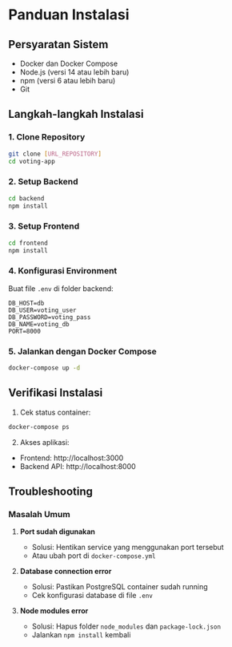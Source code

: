 # Panduan Instalasi

## Persyaratan Sistem
- Docker dan Docker Compose
- Node.js (versi 14 atau lebih baru)
- npm (versi 6 atau lebih baru)
- Git

## Langkah-langkah Instalasi

### 1. Clone Repository
```bash
git clone [URL_REPOSITORY]
cd voting-app
```

### 2. Setup Backend
```bash
cd backend
npm install
```

### 3. Setup Frontend
```bash
cd frontend
npm install
```

### 4. Konfigurasi Environment
Buat file `.env` di folder backend:
```
DB_HOST=db
DB_USER=voting_user
DB_PASSWORD=voting_pass
DB_NAME=voting_db
PORT=8000
```

### 5. Jalankan dengan Docker Compose
```bash
docker-compose up -d
```

## Verifikasi Instalasi

1. Cek status container:
```bash
docker-compose ps
```

2. Akses aplikasi:
- Frontend: http://localhost:3000
- Backend API: http://localhost:8000

## Troubleshooting

### Masalah Umum

1. **Port sudah digunakan**
   - Solusi: Hentikan service yang menggunakan port tersebut
   - Atau ubah port di `docker-compose.yml`

2. **Database connection error**
   - Solusi: Pastikan PostgreSQL container sudah running
   - Cek konfigurasi database di file `.env`

3. **Node modules error**
   - Solusi: Hapus folder `node_modules` dan `package-lock.json`
   - Jalankan `npm install` kembali 